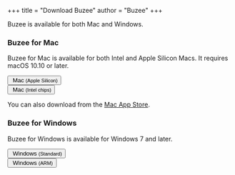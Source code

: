 +++
title = "Download Buzee"
author = "Buzee"
+++

Buzee is available for both Mac and Windows.

### Buzee for Mac
Buzee for Mac is available for both Intel and Apple Silicon Macs. It requires macOS 10.10 or later.

<div class="col col-sm-8 mx-auto text-center">
<div class="row row-cols-1 row-cols-sm-2 gap-2 mb-2 justify-content-center">
  <div class="col text-center">
    <button type="button" class="btn btn-lg purple btn-outline-primary rounded-pill me-2 bi-apple">&nbsp;Mac&nbsp;<span style="font-size: smaller;">(Apple Silicon)</span></button>
  </div>
  <div class="col text-center">
    <button type="button" class="btn btn-lg purple btn-outline-primary rounded-pill me-2 bi-apple">&nbsp;Mac&nbsp;<span style="font-size: smaller;">(Intel chips)</span></button>
  </div>
</div>
</div>

You can also download from the [ Mac App Store]().

### Buzee for Windows
Buzee for Windows is available for Windows 7 and later.

<div class="col col-sm-8 mx-auto text-center">
<div class="row row-cols-1 row-cols-sm-2 gap-2 mb-2 justify-content-center">
  <div class="col text-center">
    <button type="button" class="btn btn-lg purple btn-outline-primary rounded-pill me-2 bi-microsoft">&nbsp;Windows&nbsp;<span style="font-size: smaller;">(Standard)</span></button>
  </div>
  <div class="col text-center">
    <button type="button" class="btn btn-lg purple btn-outline-primary rounded-pill me-2 bi-microsoft">&nbsp;Windows&nbsp;<span style="font-size: smaller;">(ARM)</span></button>
  </div>
</div>
</div>
